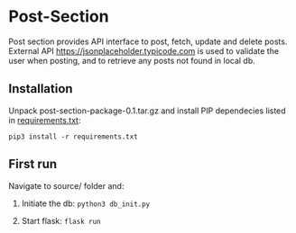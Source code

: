 # Post-Section

Post section provides API interface to post, fetch, update and delete posts.
External API https://jsonplaceholder.typicode.com is used to validate the user when posting, and to retrieve any posts not found in local db.

## Installation

Unpack post-section-package-0.1.tar.gz and install PIP dependecies listed in [requirements.txt](requirements.txt):
```
pip3 install -r requirements.txt 
```

## First run

Navigate to source/ folder and:
1. Initiate the db:
```python3 db_init.py```

2. Start flask:
```flask run```

